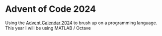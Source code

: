# Advent of Code 2024

Using the [Advent Calendar 2024](https://adventofcode.com/2024) to brush up on a programming language. This year I will be using MATLAB / Octave
